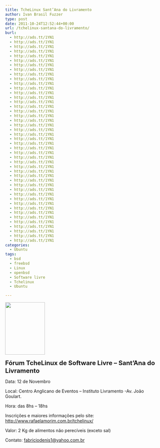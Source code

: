 ```yaml
---
title: TcheLinux Sant’Ana do Livramento
author: Ivan Brasil Fuzzer
type: post
date: 2011-10-24T12:52:44+00:00
url: /tchelinux-santana-do-livramento/
burl:
  - http://ads.tt/1YN1
  - http://ads.tt/1YN1
  - http://ads.tt/1YN1
  - http://ads.tt/1YN1
  - http://ads.tt/1YN1
  - http://ads.tt/1YN1
  - http://ads.tt/1YN1
  - http://ads.tt/1YN1
  - http://ads.tt/1YN1
  - http://ads.tt/1YN1
  - http://ads.tt/1YN1
  - http://ads.tt/1YN1
  - http://ads.tt/1YN1
  - http://ads.tt/1YN1
  - http://ads.tt/1YN1
  - http://ads.tt/1YN1
  - http://ads.tt/1YN1
  - http://ads.tt/1YN1
  - http://ads.tt/1YN1
  - http://ads.tt/1YN1
  - http://ads.tt/1YN1
  - http://ads.tt/1YN1
  - http://ads.tt/1YN1
  - http://ads.tt/1YN1
  - http://ads.tt/1YN1
  - http://ads.tt/1YN1
  - http://ads.tt/1YN1
  - http://ads.tt/1YN1
  - http://ads.tt/1YN1
  - http://ads.tt/1YN1
  - http://ads.tt/1YN1
  - http://ads.tt/1YN1
  - http://ads.tt/1YN1
  - http://ads.tt/1YN1
  - http://ads.tt/1YN1
  - http://ads.tt/1YN1
  - http://ads.tt/1YN1
  - http://ads.tt/1YN1
  - http://ads.tt/1YN1
  - http://ads.tt/1YN1
  - http://ads.tt/1YN1
  - http://ads.tt/1YN1
  - http://ads.tt/1YN1
  - http://ads.tt/1YN1
  - http://ads.tt/1YN1
categories:
  - Ubuntu
tags:
  - bsd
  - freebsd
  - Linux
  - openbsd
  - Software livre
  - Tchelinux
  - Ubuntu

---
```

<small><strong><big><big><big><a href="http://www.ubuntero.com.br/wp-content/uploads/2011/10/Tchelinux.jpg"><img class="alignnone size-full wp-image-2804 aligncenter" title="Tchelinux" src="http://www.ubuntero.com.br/wp-content/uploads/2011/10/Tchelinux.jpg" alt="" width="128" height="169" /></a></big></big></big></strong></small>

<small><strong><big><big><big>Fórum TcheLinux de Software Livre &#8211; Sant&#8217;Ana do Livramento</big></big></big></strong></small>

Data: 12 de Novembro
  
Local: Centro Anglicano de Eventos &#8211; Instituto Livramento -Av. João Goulart.
  
Hora: das 8hs &#8211; 18hs
  
Inscrições e maiores informações pelo site: <http://www.rafaelamorim.com.br/tchelinux/>
  
Valor: 2 Kg de alimentos não perecíveis (exceto sal)
  
Contato: <fabriciodenis1@yahoo.com.br>